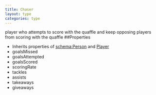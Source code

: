 ```yaml
---
title: Chaser
layout: type
categories: type
---
```

player who attempts to score with the quaffle and keep opposing players from scoring with the quaffle
##Properties
* Inherits properties of [schema:Person](http://schema.org/Person) and [Player](Player)
* goalsMissed
* goalsAttempted
* goalsScored
* scoringRate
* tackles
* assists
* takeaways
* giveaways
